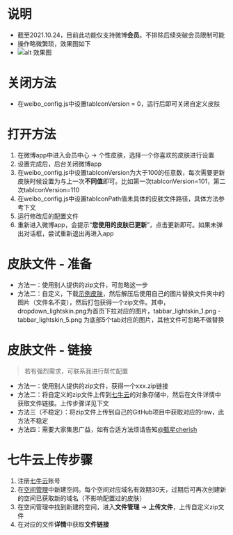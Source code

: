 # 说明
- 截至2021.10.24，目前此功能仅支持微博**会员**。不排除后续突破会员限制可能
- 操作略微繁琐，效果图如下
- ![alt 效果图](https://wx4.sinaimg.cn/large/002wMSrPly1gvqvdxjs8jg60go09uhdu02.gif)

# 关闭方法
- 在weibo_config.js中设置tabIconVersion = 0，运行后即可关闭自定义皮肤

# 打开方法
1. 在微博app中进入会员中心 -> 个性皮肤，选择一个你喜欢的皮肤进行设置
2. 设置完成后，后台关闭微博app
3. 在weibo_config.js中设置tabIconVersion为大于100的任意数，每次需要更新皮肤时候设置为与上一次**不同值**即可。比如第一次tabIconVersion=101，第二次tabIconVersion=110
4. 在weibo_config.js中设置tabIconPath值未具体的皮肤文件路径，具体方法参考下文
5. 运行修改后的配置文件
6. 重新进入微博app，会提示“**您使用的皮肤已更新**”，点击更新即可。如果未弹出对话框，尝试重新退出再进入app


# 皮肤文件 - 准备
- 方法一：使用别人提供的zip文件，可忽略这一步
- 方法二：自定义，下载[示例皮肤](https://vip.storage.weibo.com/vip_lightskin/lightskin_79_1.0.zip)，然后解压后使用自己的图片替换文件夹中的图片（文件名不变），然后打包获得一个zip文件。其中，dropdown_lightskin.png为首页下拉对应的图片，tabbar_lightskin_1.png - tabbar_lightskin_5.png 为底部5个tab对应的图片，其他文件可忽略不做替换

# 皮肤文件 - 链接
> 若有强烈需求，可联系我进行帮忙配置
- 方法一：使用别人提供的zip文件，获得一个xxx.zip链接
- 方法二：将自定义的zip文件上传到[七牛云](https://portal.qiniu.com/)的对象存储中，然后在文件详情中获取文件链接。上传步骤详见下文
- 方法三（不稳定）：将zip文件上传到自己的GitHub项目中获取对应的raw，此方法不稳定
- 方法四：需要大家集思广益，如有合适方法烦请告知[@甄星cherish](https://weibo.com/zmqcherish)


# 七牛云上传步骤
1. 注册[七牛云](https://www.qiniu.com/?cps_key=1hifrwd2d5ope)账号
2. 在[空间管理](https://portal.qiniu.com/kodo/bucket)中新建空间。每个空间对应域名有效期30天，过期后可再次创建新的空间已获取新的域名（不影响配置过的皮肤）
3. 在空间管理中找到新建的空间，进入**文件管理** -> **上传文件**，上传自定义zip文件
4. 在对应的文件**详情**中获取**文件链接**
